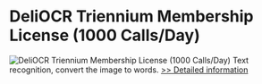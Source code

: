 # DeliOCR Triennium Membership License (1000 Calls/Day)
![DeliOCR Triennium Membership License (1000 Calls/Day)](https://mycommerce.akamaized.net/api/pimages/P300970145/BIG/300970145.PNG)
Text recognition, convert the image to words.
[>> Detailed information](https://secure.shareit.com/shareit/product.html?productid=300970145&affiliateid=200057808)